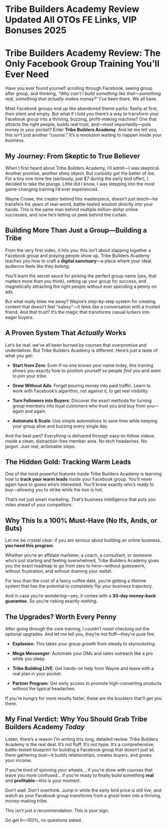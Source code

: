 # Tribe Builders Academy Review Updated All OTOs FE Links, VIP Bonuses 2025
<h1 class="" data-start="185" data-end="269">Tribe Builders Academy Review: The Only Facebook Group Training You’ll Ever Need</h1>
<p class="" data-start="271" data-end="494">Have you ever found yourself scrolling through Facebook, seeing group after group, and thinking, <em data-start="368" data-end="462">“Why can’t I build something like that—something real, something that actually makes money?”</em> I’ve been there. We all have.</p>
<p class="" data-start="496" data-end="962">Most Facebook groups end up like abandoned theme parks: flashy at first, then silent and empty. But what if I told you there’s a way to transform your Facebook group into a thriving, buzzing, profit-making machine? One that attracts the right people, builds real trust, and—most importantly—puts money in your pocket? Enter <strong data-start="820" data-end="846">Tribe Builders Academy</strong>. And let me tell you, this isn’t just another “course.” It’s a revolution waiting to happen inside your business.</p>

<h2 class="" data-start="964" data-end="1010">My Journey: From Skeptic to True Believer</h2>
<p class="" data-start="1012" data-end="1362">When I first heard about Tribe Builders Academy, I’ll admit—I was skeptical. Another promise, another shiny object. But curiosity got the better of me. For a tiny one-time fee (seriously, just $7 during the early bird offer), I decided to take the plunge. Little did I know, I was stepping into the most game-changing training I’d ever experienced.</p>
<p class="" data-start="1364" data-end="1642">Wayne Crowe, the creator behind this masterpiece, doesn’t just <em data-start="1427" data-end="1434">teach</em>—he transfers his years of real-world, battle-tested wisdom directly into your hands. This is the same man behind multiple million-dollar online successes, and now he’s letting <em data-start="1611" data-end="1615">us</em> peek behind the curtain.</p>

<h2 class="" data-start="1644" data-end="1697">Building More Than Just a Group—Building a Tribe</h2>
<p class="" data-start="1699" data-end="1952">From the very first video, it hits you: this isn’t about slapping together a Facebook group and praying people show up. Tribe Builders Academy teaches you how to craft a <strong data-start="1869" data-end="1890">digital sanctuary</strong>—a place where your ideal audience feels like they <em data-start="1941" data-end="1949">belong</em>.</p>
<p class="" data-start="1954" data-end="2179">You’ll learn the secret sauce for picking the perfect group name (yes, that matters more than you think), setting up your group for success, and magnetically attracting the right people without ever spending a penny on ads.</p>
<p class="" data-start="2181" data-end="2421">But what really blew me away? Wayne’s step-by-step system for creating content that doesn’t feel “salesy”—it feels like a conversation with a trusted friend. And that trust? It’s the magic that transforms casual lurkers into eager buyers.</p>

<h2 class="" data-start="2423" data-end="2465">A Proven System That <em data-start="2447" data-end="2457">Actually</em> Works</h2>
<p class="" data-start="2467" data-end="2629">Let’s be real: we’ve all been burned by courses that overpromise and underdeliver. But Tribe Builders Academy is different. Here’s just a taste of what you get:</p>

<ul data-start="2631" data-end="3232">
 	<li class="" data-start="2631" data-end="2802">
<p class="" data-start="2633" data-end="2802"><strong data-start="2633" data-end="2652">Start from Zero</strong>: Even if no one knows your name today, this training shows you exactly how to position yourself so people <em data-start="2759" data-end="2765">find</em> you and <em data-start="2774" data-end="2780">want</em> to join your tribe.</p>
</li>
 	<li class="" data-start="2803" data-end="2951">
<p class="" data-start="2805" data-end="2951"><strong data-start="2805" data-end="2825">Grow Without Ads</strong>: Forget pouring money into paid traffic. Learn to work <em data-start="2881" data-end="2887">with</em> Facebook’s algorithm, not against it, to get real visibility.</p>
</li>
 	<li class="" data-start="2952" data-end="3109">
<p class="" data-start="2954" data-end="3109"><strong data-start="2954" data-end="2984">Turn Followers into Buyers</strong>: Discover the exact methods for turning group members into loyal customers who trust you and buy from you—again and again.</p>
</li>
 	<li class="" data-start="3110" data-end="3232">
<p class="" data-start="3112" data-end="3232"><strong data-start="3112" data-end="3132">Automate &amp; Scale</strong>: Use simple automations to save time while keeping your group alive and buzzing every single day.</p>
</li>
</ul>
<p class="" data-start="3234" data-end="3413">And the best part? Everything is delivered through easy-to-follow videos inside a clean, distraction-free member area. No tech headaches. No jargon. Just real, actionable steps.</p>

<h2 class="" data-start="3415" data-end="3456">The Hidden Gold: Tracking Warm Leads</h2>
<p class="" data-start="3458" data-end="3732">One of the most powerful features inside Tribe Builders Academy is learning how to <strong data-start="3541" data-end="3566">track your warm leads</strong> inside your Facebook group. You’ll never again have to guess who’s interested. You’ll know exactly who’s ready to buy—allowing you to strike while the iron is hot.</p>
<p class="" data-start="3734" data-end="3844">That’s not just smart marketing. That’s business intelligence that puts you miles ahead of your competitors.</p>

<h2 class="" data-start="3846" data-end="3903">Why This Is a 100% Must-Have (No Ifs, Ands, or Buts)</h2>
<p class="" data-start="3905" data-end="4012">Let me be crystal clear: if you are serious about building an online business, <strong data-start="3984" data-end="4009">you need this program</strong>.</p>
<p class="" data-start="4014" data-end="4281">Whether you’re an affiliate marketer, a coach, a consultant, or someone who’s just starting and feeling overwhelmed, Tribe Builders Academy gives you the exact roadmap to go from zero to hero—without guesswork, without frustration, and without draining your wallet.</p>
<p class="" data-start="4283" data-end="4432">For less than the cost of a fancy coffee date, you’re getting a lifetime system that has the potential to completely flip your business trajectory.</p>
<p class="" data-start="4434" data-end="4555">And in case you’re wondering—yes, it comes with a <strong data-start="4484" data-end="4515">30-day money-back guarantee</strong>. So you’re risking exactly <em data-start="4543" data-end="4552">nothing</em>.</p>

<h2 class="" data-start="4557" data-end="4593">The Upgrades? Worth Every Penny</h2>
<p class="" data-start="4595" data-end="4747">After going through the core training, I couldn’t resist checking out the optional upgrades. And let me tell you, they’re not fluff—they’re pure fire:</p>

<ul data-start="4749" data-end="5126">
 	<li class="" data-start="4749" data-end="4827">
<p class="" data-start="4751" data-end="4827"><strong data-start="4751" data-end="4764">Explosion</strong>: This takes your group growth from steady to <em data-start="4810" data-end="4824">skyrocketing</em>.</p>
</li>
 	<li class="" data-start="4828" data-end="4916">
<p class="" data-start="4830" data-end="4916"><strong data-start="4830" data-end="4848">Mega Messenger</strong>: Automate your DMs and sales outreach like a pro while you sleep.</p>
</li>
 	<li class="" data-start="4917" data-end="5017">
<p class="" data-start="4919" data-end="5017"><strong data-start="4919" data-end="4942">Tribe Building LIVE</strong>: Get hands-on help from Wayne and leave with a real plan in your pocket.</p>
</li>
 	<li class="" data-start="5018" data-end="5126">
<p class="" data-start="5020" data-end="5126"><strong data-start="5020" data-end="5039">Partner Program</strong>: Get early access to promote high-converting products without the typical headaches.</p>
</li>
</ul>
<p class="" data-start="5128" data-end="5217">If you’re hungry for more results faster, these are the boosters that’ll get you there.</p>

<h2 class="" data-start="5219" data-end="5292">My Final Verdict: Why You Should Grab Tribe Builders Academy <em data-start="5283" data-end="5290">Today</em></h2>
<p class="" data-start="5294" data-end="5615">Listen, there’s a reason I’m writing this long, detailed review. Tribe Builders Academy is the real deal. It’s not fluff. It’s not hype. It’s a comprehensive, battle-tested blueprint for building a Facebook group that doesn’t just sit there gathering dust—it builds relationships, creates buyers, and grows your income.</p>
<p class="" data-start="5617" data-end="5809">If you’re tired of spinning your wheels… if you’re done with courses that leave you more confused… if you’re ready to finally build something <strong data-start="5759" data-end="5767">real</strong> and <strong data-start="5772" data-end="5786">profitable</strong>—this is your moment.</p>
<p class="" data-start="5811" data-end="5990">Don’t wait. Don’t overthink. Jump in while the early bird price is still live, and watch as your Facebook group transforms from a ghost town into a thriving, money-making tribe.</p>
<p class="" data-start="5992" data-end="6046">This isn’t just a recommendation. This is your sign.</p>
<p class="" data-start="6048" data-end="6085">Go get it—100%, no questions asked.</p>
